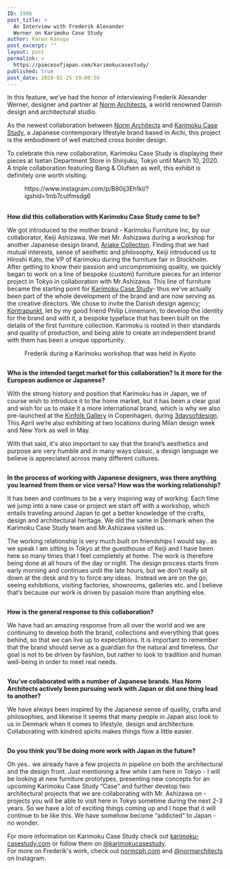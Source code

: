 ```yaml
---
ID: 1996
post_title: >
  An Interview with Frederik Alexander
  Werner on Karimoku Case Study
author: Karen Kasuga
post_excerpt: ""
layout: post
permalink: >
  https://piecesofjapan.com/karimokucasestudy/
published: true
post_date: 2020-02-25 19:00:56
---
```

<!-- wp:paragraph -->
<p>In this feature, we’ve had the honor of interviewing Frederik Alexander Werner, designer and partner at <a href="https://normcph.com/" target="_blank" rel="noreferrer noopener" aria-label=" (opens in a new tab)">Norm Architects</a>, a world renowned Danish design and architectural studio. </p>
<!-- /wp:paragraph -->

<!-- wp:paragraph -->
<p>As the newest collaboration between <a href="http://normcph.com" target="_blank" rel="noreferrer noopener" aria-label="Norm Architects (opens in a new tab)">Norm Architects</a> and <a href="https://www.karimoku-casestudy.com/" target="_blank" rel="noreferrer noopener" aria-label=" (opens in a new tab)">Karimoku Case Study</a>, a Japanese contemporary lifestyle brand based in Aichi, this project is the embodiment of well matched cross border design. </p>
<!-- /wp:paragraph -->

<!-- wp:paragraph -->
<p>To celebrate this new collaboration, Karimoku Case Study is displaying their pieces at Isetan Department Store in Shinjuku, Tokyo until March 10, 2020. A triple collaboration  featuring Bang &amp; Olufsen as well, this exhibit is definitely one worth visiting. </p>
<!-- /wp:paragraph -->

<!-- wp:core-embed/instagram {"url":"https://www.instagram.com/p/B80ij3Eh1kl/?igshid=1mb7cutfmsdg6","type":"rich","providerNameSlug":"instagram","className":""} -->
<figure class="wp-block-embed-instagram wp-block-embed is-type-rich is-provider-instagram"><div class="wp-block-embed__wrapper">
https://www.instagram.com/p/B80ij3Eh1kl/?igshid=1mb7cutfmsdg6
</div></figure>
<!-- /wp:core-embed/instagram -->

<!-- wp:paragraph -->
<p><br><strong>How did this collaboration with Karimoku Case Study come to be?</strong></p>
<!-- /wp:paragraph -->

<!-- wp:paragraph -->
<p>We got introduced to the mother brand - Karimoku Furniture Inc, by our collaborator, Keiji Ashizawa. We met Mr. Ashizawa during a workshop for another Japanese design brand, <a href="https://www.ariakecollection.com/" target="_blank" rel="noreferrer noopener" aria-label=" (opens in a new tab)">Ariake Collection</a>. Finding that we had mutual interests, sense of aesthetic and philosophy, Keiji introduced us to Hiroshi Kato, the VP of Karimoku during the furniture fair in Stockholm.&nbsp; After getting to know their passion and uncompromising quality, we quickly began to work on a line of bespoke (custom) furniture pieces for an interior project in Tokyo in collaboration with Mr.Ashizawa. This line of furniture became the starting point for <a href="https://www.karimoku-casestudy.com/" target="_blank" rel="noreferrer noopener" aria-label=" (opens in a new tab)">Karimoku Case Study</a>- thus we’ve actually been part of the whole development of the brand and are now serving as the creative directors. We chose to invite the Danish design agency; <a href="https://www.kontrapunkt.com/" target="_blank" rel="noreferrer noopener" aria-label=" (opens in a new tab)">Kontrapunkt</a>, let by my good friend Philip Linnemann, to develop the identity for the brand and with it, a bespoke typeface that has been built on the details of the first furniture collection. Karimoku is rooted in their standards and quality of production, and being able to create an independent brand with them has been a unique opportunity.&nbsp;</p>
<!-- /wp:paragraph -->

<!-- wp:image {"id":2012,"sizeSlug":"large"} -->
<figure class="wp-block-image size-large"><img src="https://piecesofjapan.com/wp-content/uploads/2020/02/karimoku_post03-728x1024.jpg" alt="" class="wp-image-2012"/><figcaption>Frederik during a Karimoku workshop that was held in Kyoto</figcaption></figure>
<!-- /wp:image -->

<!-- wp:image {"id":2013,"sizeSlug":"large"} -->
<figure class="wp-block-image size-large"><img src="https://piecesofjapan.com/wp-content/uploads/2020/02/karimoku_post05-728x1024.jpg" alt="" class="wp-image-2013"/></figure>
<!-- /wp:image -->

<!-- wp:paragraph -->
<p><strong>Who is the intended target market for this collaboration? Is it more for the European audience or Japanese?</strong></p>
<!-- /wp:paragraph -->

<!-- wp:paragraph -->
<p>With the strong history and position that Karimoku has in Japan, we of course wish to introduce it to the home market, but it has been a clear goal and wish for us to make it a more international brand, which is why we also pre-launched at the <a href="https://normcph.com/architecture/the-kinfolk-gallery/" target="_blank" rel="noreferrer noopener" aria-label=" (opens in a new tab)">Kinfolk Gallery</a> in Copenhagen, during <a href="https://3daysofdesign.dk/" target="_blank" rel="noreferrer noopener" aria-label=" (opens in a new tab)">3daysofdesign</a>. This April we’re also exhibiting at two locations during Milan design week and New York as well in May.</p>
<!-- /wp:paragraph -->

<!-- wp:paragraph -->
<p>With that said, it's also important to say that the brand’s aesthetics and purpose are very humble and in many ways classic, a design language we believe is appreciated across many different cultures.&nbsp;</p>
<!-- /wp:paragraph -->

<!-- wp:image {"id":2001,"sizeSlug":"large"} -->
<figure class="wp-block-image size-large"><img src="https://piecesofjapan.com/wp-content/uploads/2020/02/Kinuta4170-741x1024.jpg" alt="" class="wp-image-2001"/></figure>
<!-- /wp:image -->

<!-- wp:paragraph -->
<p><strong>In the process of working with Japanese designers, was there anything you learned from them or vice versa? How was the working relationship?</strong></p>
<!-- /wp:paragraph -->

<!-- wp:paragraph -->
<p>It has been and continues to be a very inspiring way of working. Each time we jump into a new case or project we start off with a workshop, which entails traveling around Japan to get a better knowledge of the crafts, design and architectural heritage. We did the same in Denmark when the Karimoku Case Study team and Mr.Ashizawa visited us.&nbsp;&nbsp;</p>
<!-- /wp:paragraph -->

<!-- wp:paragraph -->
<p>The working relationship is very much built on friendships I would say.. as we speak I am sitting in Tokyo at the guesthouse of Keiji and I have been here so many times that I feel completely at home. The work is therefore being done at all hours of the day or night. The design process starts from early morning and continues until the late hours, but we don’t really sit down at the desk and try to force any ideas.&nbsp; Instead we are on the go, seeing exhibitions, visiting factories, showrooms, galleries etc. and I believe that’s  because our work is driven by passion more than anything else.&nbsp;</p>
<!-- /wp:paragraph -->

<!-- wp:image {"id":2002,"sizeSlug":"large"} -->
<figure class="wp-block-image size-large"><img src="https://piecesofjapan.com/wp-content/uploads/2020/02/Kinuta4411-726x1024.jpg" alt="" class="wp-image-2002"/></figure>
<!-- /wp:image -->

<!-- wp:paragraph -->
<p><strong>How is the general response to this collaboration?</strong></p>
<!-- /wp:paragraph -->

<!-- wp:paragraph -->
<p>We have had an amazing response from all over the world and we are continuing to develop both the brand, collections and everything that goes behind, so that we can live up to expectations. It is important to remember that the brand should serve as a guardian for the natural and timeless. Our goal is not to be driven by fashion, but rather to look to tradition and human well-being in order to meet real needs.&nbsp;</p>
<!-- /wp:paragraph -->

<!-- wp:image {"id":2004,"sizeSlug":"large"} -->
<figure class="wp-block-image size-large"><img src="https://piecesofjapan.com/wp-content/uploads/2020/02/Kinuta4472-717x1024.jpg" alt="" class="wp-image-2004"/></figure>
<!-- /wp:image -->

<!-- wp:paragraph -->
<p><strong>You’ve collaborated with a number of Japanese brands. Has Norm Architects actively been pursuing work with Japan or did one thing lead to another?</strong></p>
<!-- /wp:paragraph -->

<!-- wp:paragraph -->
<p>We have always been inspired by the Japanese sense of quality, crafts and philosophies, and likewise it seems that many people in Japan also look to us in Denmark when it comes to lifestyle, design and architecture. Collaborating with kindred spirits makes things flow a little easier.&nbsp;</p>
<!-- /wp:paragraph -->

<!-- wp:image {"id":2003,"sizeSlug":"large"} -->
<figure class="wp-block-image size-large"><img src="https://piecesofjapan.com/wp-content/uploads/2020/02/Kinuta4415-1024x710.jpg" alt="" class="wp-image-2003"/></figure>
<!-- /wp:image -->

<!-- wp:paragraph -->
<p><strong>Do you think you’ll be doing more work with Japan in the future?</strong></p>
<!-- /wp:paragraph -->

<!-- wp:paragraph -->
<p>Oh yes.. we already have a few projects in pipeline on both the architectural and the design front. Just mentioning a few while I am here in Tokyo - I will be looking at new furniture prototypes, presenting new concepts for an upcoming Karimoku Case Study “Case” and further develop two architectural projects that we are collaborating with Mr. Ashizawa on - projects you will be able to visit here in Tokyo sometime during the next 2-3 years. So we have a lot of exciting things coming up and I hope that it will continue to be like this. We have somehow become “addicted” to Japan - no wonder. </p>
<!-- /wp:paragraph -->

<!-- wp:paragraph -->
<p>For more information on Karimoku Case Study check out <a rel="noreferrer noopener" aria-label=" (opens in a new tab)" href="https://www.karimoku-casestudy.com/" target="_blank">karimoku-casestudy.com</a> or follow them on <a rel="noreferrer noopener" aria-label=" (opens in a new tab)" href="https://www.instagram.com/karimokucasestudy/" target="_blank">@karimokucasestudy</a>.<br>For more on Frederik's work, check out <a href="http://normcph.com">normcph.com</a> and <a rel="noreferrer noopener" aria-label="@normarchitects (opens in a new tab)" href="https://www.instagram.com/normarchitects/" target="_blank">@normarchitects</a> on Instagram. </p>
<!-- /wp:paragraph -->

<!-- wp:image {"id":2005,"sizeSlug":"large"} -->
<figure class="wp-block-image size-large"><img src="https://piecesofjapan.com/wp-content/uploads/2020/02/Kinuta4189-1024x732.jpg" alt="" class="wp-image-2005"/></figure>
<!-- /wp:image -->

<!-- wp:paragraph -->
<p></p>
<!-- /wp:paragraph -->